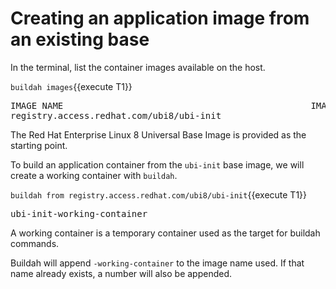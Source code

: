 # Creating an application image from an existing base

In the terminal, list the container images available on the host.  

`buildah images`{{execute T1}}

<pre class="file">
IMAGE NAME                                               IMAGE TAG            IMAGE ID             CREATED AT             SIZE
registry.access.redhat.com/ubi8/ubi-init                            latest               8c376a94293d         Apr 29, 2019 07:42     231 MB
</pre>

The Red Hat Enterprise Linux 8 Universal Base Image is provided as the starting point.

To build an application container from the `ubi-init` base image, we will create a working container with `buildah`.  

`buildah from registry.access.redhat.com/ubi8/ubi-init`{{execute T1}}

<pre class="file">
ubi-init-working-container
</pre>

A working container is a temporary container used as the target for buildah commands.

Buildah will append `-working-container` to the image name used.  If that name already exists, a number will also be appended.
